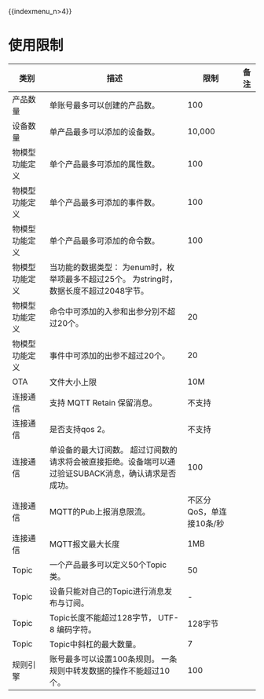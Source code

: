 {{indexmenu_n>4}}

# 使用限制

| 类别                                   | 描述                                                         | 限制                           | 备注 |
| -------------------------------------- | ------------------------------------------------------------ | ------------------------------ | ---- |
| 产品数量                               | 单账号最多可以创建的产品数。                                 | 100                            |      |
| 设备数量                               | 单产品最多可以添加的设备数。                                 | 10,000                         |      |
| 物模型功能定义                         | 单个产品最多可添加的属性数。                                 | 100                            |      |
| 物模型功能定义                         | 单个产品最多可添加的事件数。                                 | 100                            |      |
| 物模型功能定义                         | 单个产品最多可添加的命令数。                                 | 100                            |      |
| 物模型功能定义                         | 当功能的数据类型： 为enum时，枚举项最多不超过25个。 为string时，数据长度不超过2048字节。  |                                |      |
| 物模型功能定义                         | 命令中可添加的入参和出参分别不超过20个。                     | 20                             |      |
| 物模型功能定义                         | 事件中可添加的出参不超过20个。                               | 20                             |      |
| OTA                                    | 文件大小上限                                                 | 10M                            |      |
| 连接通信                               | 支持 MQTT  Retain 保留消息。                                   |不支持                              |   |
| 连接通信                               | 是否支持qos 2。                                   |不支持                              |   |
| 连接通信                               | 单设备的最大订阅数。 超过订阅数的请求将会被直接拒绝。设备端可以通过验证SUBACK消息，确认请求是否成功。 | 100                            |   |
| 连接通信                               | MQTT的Pub上报消息限流。 | 不区分QoS，单连接10条/秒 |   |
| 连接通信                               | MQTT报文最大长度                                             | 1MB                            |      |
| Topic                                  | 一个产品最多可以定义50个Topic类。                            | 50                             |      |
| Topic                                  | 设备只能对自己的Topic进行消息发布与订阅。                    | -                              |      |
| Topic                                  | Topic长度不能超过128字节， UTF-8 编码字符。                  | 128字节                        |      |
| Topic                                  | Topic中斜杠的最大数量。                                      | 7                              |      |
| 规则引擎                               | 账号最多可以设置100条规则。 一条规则中转发数据的操作不能超过10个。                                  | 100                            |      |